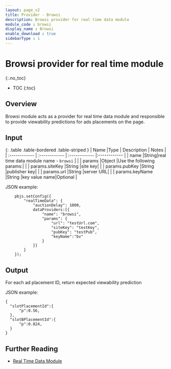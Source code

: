 ```yaml
---
layout: page_v2
title: Provider - Browsi
description: Browsi provider for real time data module
module_code : browsi
display_name : Browsi
enable_download : true
sidebarType : 1
---
```


# Browsi provider for real time module
{:.no_toc}

* TOC
{:toc}

## Overview

Browsi module acts as a provider for real time data module and responsible to provide viewability predictions for ads placements on the page.


## Input

{: .table .table-bordered .table-striped }
| Name  |Type | Description   | Notes  |
| :------------ | :------------ | :------------ |:------------ |
| name  |String|real time data module name - `browsi`   |   | 
| params  |Object   |Use the following params:|   |
| params.siteKey  |String   |site key|   |
| params.pubKey  |String   |publisher key|   |
| params.url  |String   |server URL|   |
| params.keyName  |String   |key value name|Optional  |

JSON example:
```
    pbjs.setConfig({
        "realTimeData": {
            "auctionDelay": 1000,
            dataProviders:[{          
                "name": "browsi",
                "params": {
                    "url": "testUrl.com",
                    "siteKey": "testKey",
                    "pubKey": "testPub",
                    "keyName":"bv"
                }
            }]
        }
    });
```    


## Output

For each ad placement ID, return expected viewability prediction

JSON example:
```
{
  "slotPlacementId":{
      "p":0.56,
  },
  "slotBPlacementId":{
      "p":0.824,
  }
}
```    


## Further Reading

* [Real Time Data Module](/dev-docs/modules/realTimeData.html)
